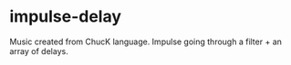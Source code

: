 # impulse-delay
Music created from ChucK language. Impulse going through a filter + an array of delays.
